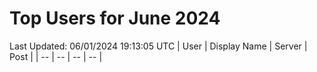 # Top Users for June 2024
Last Updated: 06/01/2024 19:13:05 UTC
| User | Display Name | Server | Post |
| -- | -- | -- | -- |
